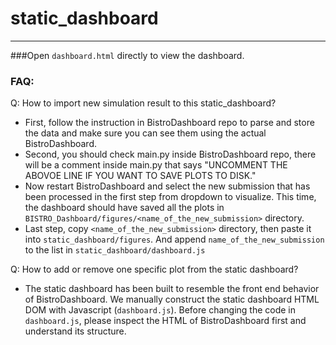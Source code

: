 # static_dashboard

----
###Open `dashboard.html` directly to view the dashboard.

### FAQ:
Q: How to import new simulation result to this static_dashboard?

- First, follow the instruction in BistroDashboard repo to parse and store the data and make sure you can see them using the actual BistroDashboard. 
- Second, you should check main.py inside BistroDashboard repo, there will be a comment inside main.py that says "UNCOMMENT THE ABOVOE LINE IF YOU WANT TO SAVE PLOTS TO DISK." 
- Now restart BistroDashboard and select the new submission that has been processed in the first step from dropdown to visualize. This time, the dashboard should have saved all the plots in `BISTRO_Dashboard/figures/<name_of_the_new_submission>` directory.
- Last step, copy `<name_of_the_new_submission>` directory, then paste it into `static_dashboard/figures`. And append `name_of_the_new_submission` to the list in `static_dashboard/dashboard.js`

Q: How to add or remove one specific plot from the static dashboard?

- The static dashboard has been built to resemble the front end behavior of BistroDashboard. We manually construct the static dashboard HTML DOM with Javascript (`dashboard.js`). Before changing the code in `dashboard.js`, please inspect the HTML of BistroDashboard first and understand its structure. 
